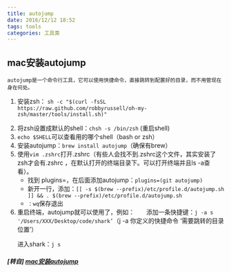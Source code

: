 ```yaml
---
title: autojump
date: 2016/12/12 18:52
tags: tools
categories: 工具类
---
```


## mac安装autojump

    autojump是一个命令行工具，它可以使用快捷命令，直接跳转到配置好的目录，而不用管现在身在何处。  

1. 安装zsh：
    `sh -c "$(curl -fsSL https://raw.github.com/robbyrussell/oh-my-zsh/master/tools/install.sh)"`
 <!-- more -->
2. 将zsh设置成默认的shell：`chsh -s /bin/zsh` (重启shell)
3. `echo $SHELL`可以查看用的哪个shell（bash or zsh）
4. 安装autojump：`brew install autojump`（确保有brew）
5. 使用`vim .zshrc`打开.zshrc（有些人会找不到.zshrc这个文件，其实安装了zsh才会有.zshrc ，在默认打开的终端目录下。可以打开终端并且ls -a查看）。
    * 找到 plugins=，在后面添加autojump：`plugins=(git autojump)`
    * 新开一行，添加：`[[ -s $(brew --prefix)/etc/profile.d/autojump.sh ]] && . $(brew --prefix)/etc/profile.d/autojump.sh`
    * `：wq`保存退出
6. 重启终端，autojump就可以使用了，例如：
      添加一条快捷键：`j -a s '/Users/XXX/Desktop/code/shark’`（j -a 你定义的快捷命令 ‘需要跳转的目录位置’）

      进入shark：`j s`

##### [转自] [mac安装autojump](https://my.oschina.net/luweiweiwei/blog/804679)